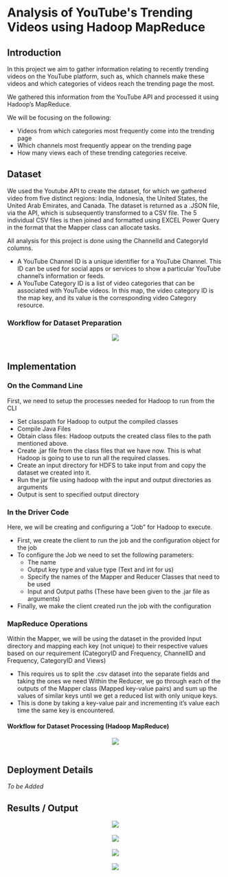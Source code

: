# Analysis of YouTube's Trending Videos using Hadoop MapReduce

## Introduction
In this project we aim to gather information relating to recently trending videos on the YouTube platform, such as, which channels make these videos and which categories of videos reach the trending page the most.  

We gathered this information from the YouTube API and processed it using Hadoop’s MapReduce.  

We will be focusing on the following:  

- Videos from which categories most frequently come into the trending page
- Which channels most frequently appear on the trending page
- How many views each of these trending categories receive.

## Dataset
We used the Youtube API to create the dataset, for which we gathered video from five distinct regions: India, Indonesia, the United States, the United Arab Emirates, and Canada. The dataset is returned as a .JSON file, via the API, which is subsequently transformed to a CSV file. The 5 individual CSV files is then joined and formatted using EXCEL Power Query in the format that the Mapper class can allocate tasks.  

All analysis for this project is done using the ChannelId and CategoryId columns.
- A YouTube Channel ID is a unique identifier for a YouTube Channel. This ID can be used for social apps or services to show a particular YouTube channel’s information or feeds.
- A YouTube Category ID is a list of video categories that can be associated with YouTube videos. In this map, the video category ID is the map key, and its value is the corresponding video Category resource.

### Workflow for Dataset Preparation
  <p align = "center">
  <img align = "center" src = "https://user-images.githubusercontent.com/73750950/192682165-33e08f4e-d8a7-44f8-b61b-6bdc0aeef96c.png"/> 
  <br/><br/>
  </p>

## Implementation
### On the Command Line
First, we need to setup the processes needed for Hadoop to run from the CLI
- Set classpath for Hadoop to output the compiled classes 
- Compile Java Files 
- Obtain class files: Hadoop outputs the created class files to the path mentioned above.
- Create .jar file from the class files that we have now. This is what Hadoop is going to use to run all the required classes.
- Create an input directory for HDFS to take input from and copy the dataset we created into it.
- Run the jar file using hadoop with the input and output directories as arguments
- Output is sent to specified output directory

### In the Driver Code
Here, we will be creating and configuring a “Job” for Hadoop to execute.
- First, we create the client to run the job and the configuration object for the job
- To configure the Job we need to set the following parameters:
  - The name
  - Output key type and value type (Text and int for us)
  - Specify the names of the Mapper and Reducer Classes that need to be used
  - Input and Output paths (These have been given to the .jar file as arguments)
- Finally, we make the client created run the job with the configuration

### MapReduce Operations
Within the Mapper, we will be using the dataset in the provided Input directory and mapping each key (not unique) to their respective values based on our requirement (CategoryID and Frequency, ChannelID and Frequency, CategoryID and Views)
- This requires us to split the .csv dataset into the separate fields and taking the ones we need 
Within the Reducer, we go through each of the outputs of the Mapper class (Mapped key-value pairs) and sum up the values of similar keys until we get a reduced list with only unique keys.
- This is done by taking a key-value pair and incrementing it’s value each time the same key is encountered.

#### Workflow for Dataset Processing (Hadoop MapReduce)
  <p align = "center">
  <img align = "center" src = "https://user-images.githubusercontent.com/73750950/192682144-96a534e7-4442-4bc3-ba2c-586f00d3e86e.png"/>  
  <br/><br/>
  </p>

## Deployment Details
<i> To be Added </i>

## Results / Output
  <p align = "center">
  
  <img align = "center" src = "https://user-images.githubusercontent.com/73750950/192682187-519fcaa9-3e9d-4e79-9476-d0ff7fd4f959.jpeg"/>  
  <br/><br/>
  <img align = "center" src = "https://user-images.githubusercontent.com/73750950/192682220-b4626645-719d-45d0-8483-9c56cb817124.jpeg"/>
  <br/><br/>
  <img align = "center" src = "https://user-images.githubusercontent.com/73750950/192682203-5beb952e-4212-4dee-9a77-57a0d1f1640a.jpeg"/>
  <br/><br/>
  <img align = "center" src = "https://user-images.githubusercontent.com/73750950/192682195-b012f8c4-5c5c-4161-b11b-86e64ace956a.jpeg"/>
  <br/><br/>
  
  </p>
